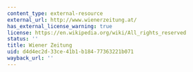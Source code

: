 ```yaml
---
content_type: external-resource
external_url: http://www.wienerzeitung.at/
has_external_license_warning: true
license: https://en.wikipedia.org/wiki/All_rights_reserved
status: ''
title: Wiener Zeitung
uid: d4d4ec2d-33ce-41b1-b184-77363221b071
wayback_url: ''
---
```

